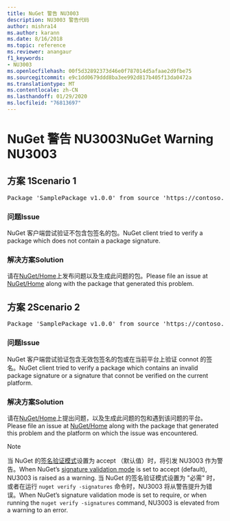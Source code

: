 ```yaml
---
title: NuGet 警告 NU3003
description: NU3003 警告代码
author: mishra14
ms.author: karann
ms.date: 8/16/2018
ms.topic: reference
ms.reviewer: anangaur
f1_keywords:
- NU3003
ms.openlocfilehash: 00f5d32892373d46e0f787014d5afaae2d9fbe75
ms.sourcegitcommit: e9c1dd0679ddd8ba3ee992d817b405f13da0472a
ms.translationtype: MT
ms.contentlocale: zh-CN
ms.lasthandoff: 01/29/2020
ms.locfileid: "76813697"
---
```

# <a name="nuget-warning-nu3003"></a><span data-ttu-id="c9d47-103">NuGet 警告 NU3003</span><span class="sxs-lookup"><span data-stu-id="c9d47-103">NuGet Warning NU3003</span></span>

## <a name="scenario-1"></a><span data-ttu-id="c9d47-104">方案 1</span><span class="sxs-lookup"><span data-stu-id="c9d47-104">Scenario 1</span></span>

<pre>Package 'SamplePackage v1.0.0' from source 'https://contoso.com/index.json': The package is not signed. Unable to verify signature from an unsigned package.</pre>

### <a name="issue"></a><span data-ttu-id="c9d47-105">问题</span><span class="sxs-lookup"><span data-stu-id="c9d47-105">Issue</span></span>

<span data-ttu-id="c9d47-106">NuGet 客户端尝试验证不包含包签名的包。</span><span class="sxs-lookup"><span data-stu-id="c9d47-106">NuGet client tried to verify a package which does not contain a package signature.</span></span>


### <a name="solution"></a><span data-ttu-id="c9d47-107">解决方案</span><span class="sxs-lookup"><span data-stu-id="c9d47-107">Solution</span></span>

<span data-ttu-id="c9d47-108">请在[NuGet/Home](https://github.com/NuGet/Home/issues)上发布问题以及生成此问题的包。</span><span class="sxs-lookup"><span data-stu-id="c9d47-108">Please file an issue at [NuGet/Home](https://github.com/NuGet/Home/issues) along with the package that generated this problem.</span></span>



## <a name="scenario-2"></a><span data-ttu-id="c9d47-109">方案 2</span><span class="sxs-lookup"><span data-stu-id="c9d47-109">Scenario 2</span></span>

<pre>Package 'SamplePackage v1.0.0' from source 'https://contoso.com/index.json': The package signature is invalid or cannot be verified on this platform.</pre>

### <a name="issue"></a><span data-ttu-id="c9d47-110">问题</span><span class="sxs-lookup"><span data-stu-id="c9d47-110">Issue</span></span>

<span data-ttu-id="c9d47-111">NuGet 客户端尝试验证包含无效包签名的包或在当前平台上验证 connot 的签名。</span><span class="sxs-lookup"><span data-stu-id="c9d47-111">NuGet client tried to verify a package which contains an invalid package signature or a signature that connot be verified on the current platform.</span></span>


### <a name="solution"></a><span data-ttu-id="c9d47-112">解决方案</span><span class="sxs-lookup"><span data-stu-id="c9d47-112">Solution</span></span>

<span data-ttu-id="c9d47-113">请在[NuGet/Home](https://github.com/NuGet/Home/issues)上提出问题，以及生成此问题的包和遇到该问题的平台。</span><span class="sxs-lookup"><span data-stu-id="c9d47-113">Please file an issue at [NuGet/Home](https://github.com/NuGet/Home/issues) along with the package that generated this problem and the platform on which the issue was encountered.</span></span>

> [!Note]
> <span data-ttu-id="c9d47-114">当 NuGet 的[签名验证模式](../../consume-packages/installing-signed-packages.md#configure-package-signature-requirements)设置为 accept （默认值）时，将引发 NU3003 作为警告。</span><span class="sxs-lookup"><span data-stu-id="c9d47-114">When NuGet’s [signature validation mode](../../consume-packages/installing-signed-packages.md#configure-package-signature-requirements) is set to accept (default), NU3003 is raised as a warning.</span></span> <span data-ttu-id="c9d47-115">当 NuGet 的签名验证模式设置为 "必需" 时，或者在运行 `nuget verify -signatures` 命令时，NU3003 将从警告提升为错误。</span><span class="sxs-lookup"><span data-stu-id="c9d47-115">When NuGet’s signature validation mode is set to require, or when running the `nuget verify -signatures` command, NU3003 is elevated from a warning to an error.</span></span> 
